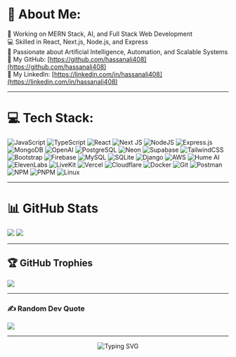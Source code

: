 # 💫 About Me:
🔭 Working on MERN Stack, AI, and Full Stack Web Development<br>
💻 Skilled in React, Next.js, Node.js, and Express<br>
🤖 Passionate about Artificial Intelligence, Automation, and Scalable Systems<br>
🐙 My GitHub: [https://github.com/hassanali408](https://github.com/hassanali408)<br>
🔗 My LinkedIn: [https://linkedin.com/in/hassanali408](https://linkedin.com/in/hassanali408)


---

# 💻 Tech Stack:
![JavaScript](https://img.shields.io/badge/javascript-%23323330.svg?style=for-the-badge&logo=javascript&logoColor=%23F7DF1E)
![TypeScript](https://img.shields.io/badge/typescript-%23007ACC.svg?style=for-the-badge&logo=typescript&logoColor=white)
![React](https://img.shields.io/badge/react-%2320232a.svg?style=for-the-badge&logo=react&logoColor=%2361DAFB)
![Next JS](https://img.shields.io/badge/Next-black?style=for-the-badge&logo=next.js&logoColor=white)
![NodeJS](https://img.shields.io/badge/node.js-6DA55F?style=for-the-badge&logo=node.js&logoColor=white)
![Express.js](https://img.shields.io/badge/express.js-%23404d59.svg?style=for-the-badge&logo=express&logoColor=%2361DAFB)
![MongoDB](https://img.shields.io/badge/MongoDB-%234ea94b.svg?style=for-the-badge&logo=mongodb&logoColor=white)
![OpenAI](https://img.shields.io/badge/OpenAI-%23000000.svg?style=for-the-badge&logo=openai&logoColor=white)
![PostgreSQL](https://img.shields.io/badge/postgresql-%23316192.svg?style=for-the-badge&logo=postgresql&logoColor=white)
![Neon](https://img.shields.io/badge/Neon-%23000000.svg?style=for-the-badge&logo=neon&logoColor=00E599)
![Supabase](https://img.shields.io/badge/Supabase-3FCF8E?style=for-the-badge&logo=supabase&logoColor=white)
![TailwindCSS](https://img.shields.io/badge/tailwindcss-%2338B2AC.svg?style=for-the-badge&logo=tailwind-css&logoColor=white)
![Bootstrap](https://img.shields.io/badge/bootstrap-%23563D7C.svg?style=for-the-badge&logo=bootstrap&logoColor=white)
![Firebase](https://img.shields.io/badge/firebase-%23039BE5.svg?style=for-the-badge&logo=firebase)
![MySQL](https://img.shields.io/badge/mysql-%2300f.svg?style=for-the-badge&logo=mysql&logoColor=white)
![SQLite](https://img.shields.io/badge/sqlite-%2307405e.svg?style=for-the-badge&logo=sqlite&logoColor=white)
![Django](https://img.shields.io/badge/django-%23092E20.svg?style=for-the-badge&logo=django&logoColor=white)
![AWS](https://img.shields.io/badge/AWS-%23FF9900.svg?style=for-the-badge&logo=amazon-aws&logoColor=white)
![Hume AI](https://img.shields.io/badge/HumeAI-%23000000.svg?style=for-the-badge&logoColor=white)
![ElevenLabs](https://img.shields.io/badge/ElevenLabs-%23FF6B00.svg?style=for-the-badge&logoColor=white)
![LiveKit](https://img.shields.io/badge/LiveKit-%23000000.svg?style=for-the-badge&logo=webrtc&logoColor=white)
![Vercel](https://img.shields.io/badge/vercel-%23000000.svg?style=for-the-badge&logo=vercel&logoColor=white)
![Cloudflare](https://img.shields.io/badge/Cloudflare-F38020?style=for-the-badge&logo=Cloudflare&logoColor=white)
![Docker](https://img.shields.io/badge/docker-%230db7ed.svg?style=for-the-badge&logo=docker&logoColor=white)
![Git](https://img.shields.io/badge/Git-%23F05033.svg?style=for-the-badge&logo=git&logoColor=white)
![Postman](https://img.shields.io/badge/Postman-FF6C37?style=for-the-badge&logo=postman&logoColor=white)
![NPM](https://img.shields.io/badge/NPM-%23CB3837.svg?style=for-the-badge&logo=npm&logoColor=white)
![PNPM](https://img.shields.io/badge/PNPM-%23F69220.svg?style=for-the-badge&logo=pnpm&logoColor=white)
![Linux](https://img.shields.io/badge/Linux-FCC624?style=for-the-badge&logo=linux&logoColor=black)

---

# 📊 GitHub Stats

![](https://github-readme-streak-stats.herokuapp.com/?user=hassanali408&theme=radical&hide_border=true)
![](https://github-readme-stats.vercel.app/api/top-langs/?username=hassanali408&theme=radical&hide_border=true&include_all_commits=true&count_private=true&layout=compact&langs_count=8)

---

## 🏆 GitHub Trophies
![](https://github-profile-trophy.vercel.app/?username=hassanali408&theme=radical&no-frame=false&no-bg=true&margin-w=4)

---

### ✍️ Random Dev Quote
![](https://quotes-github-readme.vercel.app/api?type=horizontal&theme=tokyonight)

---
<p align="center">
  <img src="https://readme-typing-svg.herokuapp.com?font=Fira+Code&pause=1000&color=38BDF8&center=true&vCenter=true&width=600&lines=Hi%2C+I'm+Hassan+Ali+👋;MERN+Stack+Developer+💻;AI+Engineer+%F0%9F%A4%96;Open+Source+Contributor+🚀;Tech+Enthusiast+%E2%9C%A8" alt="Typing SVG" />
</p>
